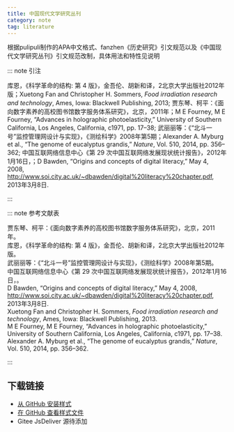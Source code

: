 ```yaml
--- 
title: 中国现代文学研究丛刊 
category: note 
tag: literature 
--- 
```


<!-- 此文件由脚本自动生成，请勿手动修改！ -->  

根据pulipuli制作的APA中文格式、fanzhen《历史研究》引文规范以及《中国现代文学研究丛刊》引文规范改制，具体用法和特性见说明  

::: note 引注  

库恩，《科学革命的结构: 第 4 版》，金吾伦、胡新和译，2北京大学出版社2012年版；Xuetong Fan and Christopher H. Sommers, <i>Food irradiation research and technology</i>, Ames, Iowa: Blackwell Publishing, 2013; 贾东琴、柯平：《面向数字素养的高校图书馆数字服务体系研究》，北京，2011年；M E Fourney, M E Fourney, “Advances in holographic photoelasticity,” University of Southern California, Los Angeles, California, c1971, pp. 17–38; 武丽丽等：《“北斗一号”监控管理网设计与实现》，《测绘科学》2008年第5期；Alexander A. Myburg et al., “The genome of eucalyptus grandis,” <i>Nature</i>, Vol. 510, 2014, pp. 356–362; 中国互联网络信息中心《第 29 次中国互联网络发展现状统计报告》，2012年1月16日，；D Bawden, “Origins and concepts of digital literacy,” May 4, 2008, <a href="http://www.soi.city.ac.uk/~dbawden/digital%20literacy%20chapter.pdf">http://www.soi.city.ac.uk/~dbawden/digital%20literacy%20chapter.pdf</a>, 2013年3月8日.  

:::  

::: note 参考文献表  

<div class="csl-bib-body">
  <div class="csl-entry second-field-align-false hangingindent-false"> 贾东琴、柯平：《面向数字素养的高校图书馆数字服务体系研究》，北京，2011年。 </div>
  <div class="csl-entry second-field-align-false hangingindent-false"> 库恩，《科学革命的结构: 第 4 版》，金吾伦、胡新和译，2北京大学出版社2012年版。 </div>
  <div class="csl-entry second-field-align-false hangingindent-false"> 武丽丽等：《“北斗一号”监控管理网设计与实现》，《测绘科学》2008年第5期。 </div>
  <div class="csl-entry second-field-align-false hangingindent-false"> 中国互联网络信息中心《第 29 次中国互联网络发展现状统计报告》，2012年1月16日，。 </div>
  <div class="csl-entry second-field-align-false hangingindent-false"> D Bawden, “Origins and concepts of digital literacy,” May 4, 2008, <a href="http://www.soi.city.ac.uk/~dbawden/digital%20literacy%20chapter.pdf">http://www.soi.city.ac.uk/~dbawden/digital%20literacy%20chapter.pdf</a>, 2013年3月8日. </div>
  <div class="csl-entry second-field-align-false hangingindent-false"> Xuetong Fan and Christopher H. Sommers, <i>Food irradiation research and technology</i>, Ames, Iowa: Blackwell Publishing, 2013. </div>
  <div class="csl-entry second-field-align-false hangingindent-false"> M E Fourney, M E Fourney, “Advances in holographic photoelasticity,” University of Southern California, Los Angeles, California, c1971, pp. 17–38. </div>
  <div class="csl-entry second-field-align-false hangingindent-false"> Alexander A. Myburg et al., “The genome of eucalyptus grandis,” <i>Nature</i>, Vol. 510, 2014, pp. 356–362. </div>
</div>
  

:::  

<!-- more -->  

## 下载链接  

- [从 GitHub 安装样式](https://github.com/zotero-cn/styles/./raw/main/src/modern-chinese-literature-studies/modern-chinese-literature-studies.csl)  
- [在 GitHub 查看样式文件](https://github.com/zotero-cn/styles/./tree/main/src/modern-chinese-literature-studies/modern-chinese-literature-studies.csl)  
- Gitee JsDeliver 源待添加  
